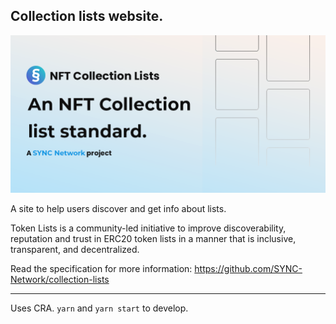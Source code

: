 ## Collection lists website.

![Token lists](https://github.com/SYNC-Network/collectionlists-org/blob/master/public/card.png?raw=true)

A site to help users discover and get info about lists.

Token Lists is a community-led initiative to improve discoverability, reputation and trust in ERC20 token lists in a manner that is inclusive, transparent, and decentralized.

Read the specification for more information: https://github.com/SYNC-Network/collection-lists

---

Uses CRA. `yarn` and `yarn start` to develop.
